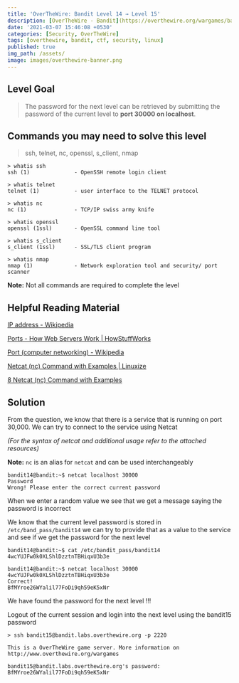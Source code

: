 ```yaml
---
title: 'OverTheWire: Bandit Level 14 → Level 15'
description: [OverTheWire - Bandit](https://overthewire.org/wargames/bandit/bandit15.html)'
date: '2021-03-07 15:46:08 +0530'
categories: [Security, OverTheWire]
tags: [overthewire, bandit, ctf, security, linux]
published: true
img_path: /assets/
image: images/overthewire-banner.png
---
```


## Level Goal

> The password for the next level can be retrieved by submitting the password of the current level to **port 30000 on localhost**.

## Commands you may need to solve this level

> ssh, telnet, nc, openssl, s_client, nmap

```
> whatis ssh  
ssh (1)              - OpenSSH remote login client  

> whatis telnet  
telnet (1)           - user interface to the TELNET protocol  

> whatis nc      
nc (1)               - TCP/IP swiss army knife  

> whatis openssl  
openssl (1ssl)       - OpenSSL command line tool  

> whatis s_client  
s_client (1ssl)      - SSL/TLS client program  

> whatis nmap      
nmap (1)             - Network exploration tool and security/ port scanner
```

**Note:** Not all commands are required to complete the level

## Helpful Reading Material

[IP address - Wikipedia](https://en.wikipedia.org/wiki/IP_address)

[Ports - How Web Servers Work \| HowStuffWorks](https://computer.howstuffworks.com/web-server8.htm)

[Port (computer networking) - Wikipedia](https://en.wikipedia.org/wiki/Port_%28computer_networking%29)

[Netcat (nc) Command with Examples \| Linuxize](https://linuxize.com/post/netcat-nc-command-with-examples/)

[8 Netcat (nc) Command with Examples](https://www.tecmint.com/netcat-nc-command-examples/)

## Solution

From the question, we know that there is a service that is running on port 30,000. We can try to connect to the service using Netcat

_(For the syntax of netcat and additional usage refer to the attached resources)_

**Note:** `nc` is an alias for `netcat` and can be used interchangeably

```
bandit14@bandit:~$ netcat localhost 30000  
Password  
Wrong! Please enter the correct current password
```

When we enter a random value we see that we get a message saying the password is incorrect

We know that the current level password is stored in `/etc/band_pass/bandit14` we can try to provide that as a value to the service and see if we get the password for the next level

```
bandit14@bandit:~$ cat /etc/bandit_pass/bandit14  
4wcYUJFw0k0XLShlDzztnTBHiqxU3b3e

bandit14@bandit:~$ netcat localhost 30000  
4wcYUJFw0k0XLShlDzztnTBHiqxU3b3e  
Correct!  
BfMYroe26WYalil77FoDi9qh59eK5xNr
```

We have found the password for the next level !!!

Logout of the current session and login into the next level using the bandit15 password

```
> ssh bandit15@bandit.labs.overthewire.org -p 2220

This is a OverTheWire game server. More information on http://www.overthewire.org/wargames

bandit15@bandit.labs.overthewire.org's password: BfMYroe26WYalil77FoDi9qh59eK5xNr
```